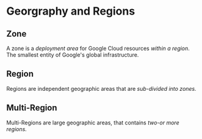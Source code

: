 # Georgraphy and Regions

## Zone
A zone is a _*deployment area*_ for Google Cloud resources _*within a region*_. The smallest entity of Google's global infrastructure.

## Region
Regions are independent geographic areas that are _*sub-divided into zones.*_

## Multi-Region
Multi-Regions are large geographic areas, that contains _*two-or more regions.*_